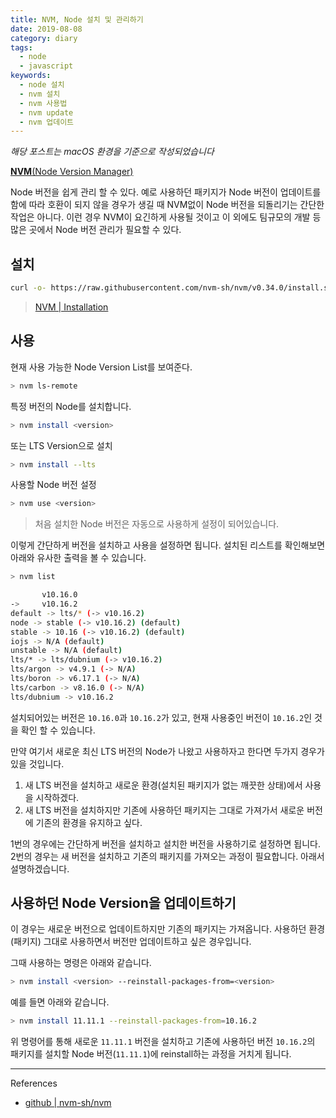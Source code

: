 ```yaml
---
title: NVM, Node 설치 및 관리하기
date: 2019-08-08
category: diary
tags:
  - node
  - javascript
keywords:
  - node 설치
  - nvm 설치
  - nvm 사용법
  - nvm update
  - nvm 업데이트
---
```


_해당 포스트는 macOS 환경을 기준으로 작성되었습니다_

[**NVM**(Node Version Manager)](https://github.com/nvm-sh/nvm)

Node 버전을 쉽게 관리 할 수 있다.
예로 사용하던 패키지가 Node 버전이 업데이트를 함에 따라 호환이 되지 않을 경우가 생길 때 NVM없이 Node 버전을 되돌리기는 간단한 작업은 아니다. 이런 경우 NVM이 요긴하게 사용될 것이고 이 외에도 팀규모의 개발 등 많은 곳에서 Node 버전 관리가 필요할 수 있다.

## 설치

```bash
curl -o- https://raw.githubusercontent.com/nvm-sh/nvm/v0.34.0/install.sh | bash
```
> [NVM | Installation](https://github.com/nvm-sh/nvm#installation-and-update)

## 사용

현재 사용 가능한 Node Version List를 보여준다.
```bash
> nvm ls-remote
```

특정 버전의 Node를 설치합니다.
```bash
> nvm install <version>
```

또는 LTS Version으로 설치
```bash
> nvm install --lts
```

사용할 Node 버전 설정
```bash
> nvm use <version>
```
> 처음 설치한 Node 버전은 자동으로 사용하게 설정이 되어있습니다.

이렇게 간단하게 버전을 설치하고 사용을 설정하면 됩니다.
설치된 리스트를 확인해보면 아래와 유사한 출력을 볼 수 있습니다.

```bash
> nvm list

       v10.16.0
->     v10.16.2
default -> lts/* (-> v10.16.2)
node -> stable (-> v10.16.2) (default)
stable -> 10.16 (-> v10.16.2) (default)
iojs -> N/A (default)
unstable -> N/A (default)
lts/* -> lts/dubnium (-> v10.16.2)
lts/argon -> v4.9.1 (-> N/A)
lts/boron -> v6.17.1 (-> N/A)
lts/carbon -> v8.16.0 (-> N/A)
lts/dubnium -> v10.16.2
```

설치되어있는 버전은 `10.16.0`과 `10.16.2`가 있고,
현재 사용중인 버전이 `10.16.2`인 것을 확인 할 수 있습니다.

만약 여기서 새로운 최신 LTS 버전의 Node가 나왔고 사용하자고 한다면 두가지 경우가 있을 것입니다.
1. 새 LTS 버전을 설치하고 새로운 환경(설치된 패키지가 없는 깨끗한 상태)에서 사용을 시작하겠다.
2. 새 LTS 버전을 설치하지만 기존에 사용하던 패키지는 그대로 가져가서 새로운 버전에 기존의 환경을 유지하고 싶다.


1번의 경우에는 간단하게 버전을 설치하고 설치한 버전을 사용하기로 설정하면 됩니다.
2번의 경우는 새 버전을 설치하고 기존의 패키지를 가져오는 과정이 필요합니다.
아래서 설명하겠습니다.

## 사용하던 Node Version을 업데이트하기

이 경우는 새로운 버전으로 업데이트하지만 기존의 패키지는 가져옵니다.
사용하던 환경(패키지) 그대로 사용하면서 버전만 업데이트하고 싶은 경우입니다.

그때 사용하는 명령은 아래와 같습니다.
```bash
> nvm install <version> --reinstall-packages-from=<version>
```

예를 들면 아래와 같습니다.
```bash
> nvm install 11.11.1 --reinstall-packages-from=10.16.2
```

위 명령어를 통해 새로운 `11.11.1` 버전을 설치하고 기존에 사용하던 버전 `10.16.2`의 패키지를 설치할 Node 버전(`11.11.1`)에 reinstall하는 과정을 거치게 됩니다.

----

References
- [github | nvm-sh/nvm](https://github.com/nvm-sh/nvm)